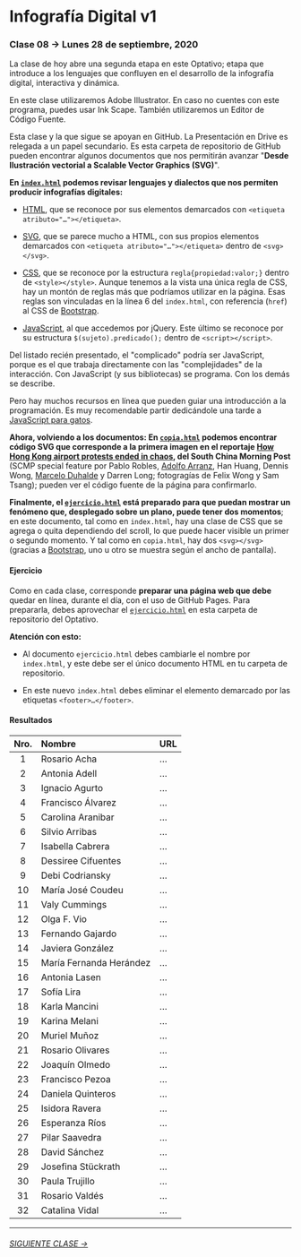 # Infografía Digital v1

### Clase 08 → Lunes 28 de septiembre, 2020

La clase de hoy abre una segunda etapa en este Optativo; etapa que introduce a los lenguajes que confluyen en el desarrollo de la infografía digital, interactiva y dinámica.

En este clase utilizaremos Adobe Illustrator. En caso no cuentes con este programa, puedes usar Ink Scape. También utilizaremos un Editor de Código Fuente.

Esta clase y la que sigue se apoyan en GitHub. La Presentación en Drive es relegada a un papel secundario. Es esta carpeta de repositorio de GitHub pueden encontrar algunos documentos que nos permitirán avanzar "**Desde Ilustración vectorial a Scalable Vector Graphics (SVG)**". 

**En [`index.html`](https://profesorfaco.github.io/dno075-2020/clase-08/index.html) podemos revisar lenguajes y dialectos que nos permiten producir infografías digitales:**

- [HTML](https://github.com/profesorfaco/dno075-2020/wiki/HTML), que se reconoce por sus elementos demarcados con `<etiqueta atributo="…"></etiqueta>`.

- [SVG](https://github.com/profesorfaco/dno075-2020/wiki/SVG), que se parece mucho a HTML, con sus propios elementos demarcados con `<etiqueta atributo="…"></etiqueta>` dentro de `<svg></svg>`.

- [CSS](https://github.com/profesorfaco/dno075-2020/wiki/CSS), que se reconoce por la estructura `regla{propiedad:valor;}` dentro de `<style></style>`. Aunque tenemos a la vista una única regla de CSS, hay un montón de reglas más que podríamos utilizar en la página. Esas reglas son vinculadas en la línea 6 del `index.html`, con referencia (`href`) al CSS de [Bootstrap](https://getbootstrap.com/).

- [JavaScript](https://github.com/profesorfaco/dno075-2020/wiki/JavaScript), al que accedemos por jQuery. Este último se reconoce por su estructura `$(sujeto).predicado();` dentro de `<script></script>`.

Del listado recién presentado, el "complicado" podría ser JavaScript, porque es el que trabaja directamente con las "complejidades" de la interacción. Con JavaScript (y sus bibliotecas) se programa. Con los demás se describe.

Pero hay muchos recursos en línea que pueden guiar una introducción a la programación. Es muy recomendable partir dedicándole una tarde a [JavaScript para gatos](https://jsparagatos.com/).

**Ahora, volviendo a los documentos: En [`copia.html`](https://profesorfaco.github.io/dno075-2020/clase-08/copia.html) podemos encontrar código SVG que corresponde a la primera imagen en el reportaje [How Hong Kong airport protests ended in chaos](https://multimedia.scmp.com/infographics/news/hong-kong/article/3022630/hong-kong-airport-protest/), del South China Morning Post** (SCMP special feature por Pablo Robles, [Adolfo Arranz](https://aflasen.github.io/Info_Digital_3/), Han Huang, Dennis Wong, [Marcelo Duhalde](https://iagurto.github.io/clase3_duhalde/) y Darren Long; fotogragías de Felix Wong y Sam Tsang); pueden ver el código fuente de la página para confirmarlo.

**Finalmente, el [`ejercicio.html`](https://profesorfaco.github.io/dno075-2020/clase-08/ejercicio.html) está preparado para que puedan mostrar un fenómeno que, desplegado sobre un plano, puede tener dos momentos**; en este documento, tal como en `index.html`, hay una clase de CSS que se agrega o quita dependiendo del scroll, lo que puede hacer visible un primer o segundo momento. Y tal como en `copia.html`, hay dos `<svg></svg>` (gracias a [Bootstrap](https://getbootstrap.com/), uno u otro se muestra según el ancho de pantalla).

#### Ejercicio

Como en cada clase, corresponde **preparar una página web que debe** quedar en línea, durante el día, con el uso de GitHub Pages. Para prepararla, debes aprovechar el [`ejercicio.html`](https://profesorfaco.github.io/dno075-2020/clase-08/ejercicio.html) en esta carpeta de repositorio del Optativo.

**Atención con esto:**

- Al documento `ejercicio.html` debes cambiarle el nombre por `index.html`, y este debe ser el único documento HTML en tu carpeta de repositorio.

- En este nuevo `index.html` debes eliminar el elemento demarcado por las etiquetas `<footer>…</footer>`.


#### Resultados

| Nro.  | Nombre | URL |
|:-----:|:-------|:--------|
| 1 | Rosario Acha | … |
| 2 | Antonia Adell | … |
| 3 | Ignacio Agurto | … | 
| 4 | Francisco Álvarez | … |
| 5 | Carolina Aranibar | … | 
| 6 | Silvio Arribas | … |
| 7 | Isabella Cabrera | … |
| 8 | Dessiree Cifuentes | … |
| 9 | Debi Codriansky | … | 
| 10 | María José Coudeu | … |
| 11 | Valy Cummings | … |
| 12 | Olga F. Vio | … |
| 13 | Fernando Gajardo | … |
| 14 | Javiera González | … |
| 15 | María Fernanda Herández | … |
| 16 | Antonia Lasen | … |
| 17 | Sofía Lira | … |
| 18 | Karla Mancini | … |
| 19 | Karina Melani | … |
| 20 | Muriel Muñoz | … |
| 21 | Rosario Olivares | … |
| 22 | Joaquín Olmedo | … |
| 23 | Francisco Pezoa | … | 
| 24 | Daniela Quinteros | … |
| 25 | Isidora Ravera | … | 
| 26 | Esperanza Ríos | … | 
| 27 | Pilar Saavedra | … |
| 28 | David Sánchez | … |
| 29 | Josefina Stückrath | … |
| 30 | Paula Trujillo | … |
| 31 | Rosario Valdés | … |
| 32 | Catalina Vidal | … |

- - - - - - - -

###### [SIGUIENTE CLASE →](https://github.com/profesorfaco/dno075-2020/tree/gh-pages/clase-09)

